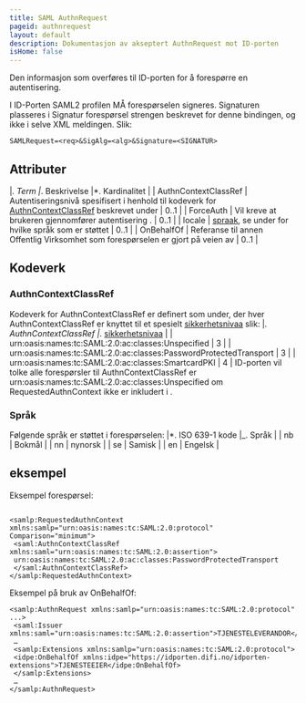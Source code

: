 ```yaml
---
title: SAML AuthnRequest
pageid: authnrequest
layout: default
description: Dokumentasjon av akseptert AuthnRequest mot ID-porten
isHome: false
---
```


Den informasjon som overføres til ID-porten for å forespørre en autentisering.

I ID-Porten SAML2 profilen MÅ forespørselen signeres. Signaturen plasseres i Signatur forespørsel strengen beskrevet for denne bindingen, og ikke i selve XML meldingen. Slik:

```
SAMLRequest=<req>&SigAlg=<alg>&Signature=<SIGNATUR>
```

## Attributer

|*. Term |*. Beskrivelse |*. Kardinalitet |
| AuthnContextClassRef | Autentiseringsnivå spesifisert i henhold til kodeverk for [AuthnContextClassRef](#AuthnContextClassRef) beskrevet under | 0..1 |
| ForceAuth | Vil kreve at brukeren gjennomfører autentisering . | 0..1 |
| locale | [spraak](/Felles/spraak), se under for hvilke språk som er støttet | 0..1 |
| OnBehalfOf | Referanse til annen Offentlig Virksomhet som forespørselen er gjort på veien av | 0..1 |

## Kodeverk

### AuthnContextClassRef

Kodeverk for AuthnContextClassRef er definert som under, der hver AuthnContextClassRef er knyttet til et spesielt 
[sikkerhetsnivaa](/Felles/sikkerhetsnivaa) slik:
|*. AuthnContextClassRef |*. [sikkerhetsnivaa](/Felles/sikkerhetsnivaa) |
| urn:oasis:names:tc:SAML:2.0:ac:classes:Unspecified | 3 |
| urn:oasis:names:tc:SAML:2.0:ac:classes:PasswordProtectedTransport | 3 |
| urn:oasis:names:tc:SAML:2.0:ac:classes:SmartcardPKI | 4 |
ID-porten vil tolke alle forespørsler til AuthnContextClassRef er urn:oasis:names:tc:SAML:2.0:ac:classes:Unspecified om RequestedAuthnContext ikke er inkludert i <AuthnRequest>.

### Språk

Følgende språk er støttet i forespørselen:
|*. ISO 639-1 kode |\_. Språk |
| nb | Bokmål |
| nn | nynorsk |
| se | Samisk |
| en | Engelsk |

## eksempel

Eksempel forespørsel:
```

<samlp:RequestedAuthnContext xmlns:samlp="urn:oasis:names:tc:SAML:2.0:protocol" Comparison="minimum">
 <saml:AuthnContextClassRef xmlns:saml="urn:oasis:names:tc:SAML:2.0:assertion">
 urn:oasis:names:tc:SAML:2.0:ac:classes:PasswordProtectedTransport
 </saml:AuthnContextClassRef>
</samlp:RequestedAuthnContext>
```

Eksempel på bruk av OnBehalfOf:
```
<samlp:AuthnRequest xmlns:samlp="urn:oasis:names:tc:SAML:2.0:protocol" ...>
 <saml:Issuer xmlns:saml="urn:oasis:names:tc:SAML:2.0:assertion">TJENESTELEVERANDOR</saml:Issuer>
 …
 <samlp:Extensions xmlns:samlp="urn:oasis:names:tc:SAML:2.0:protocol">
 <idpe:OnBehalfOf xmlns:idpe="https://idporten.difi.no/idporten-extensions">TJENESTEEIER</idpe:OnBehalfOf>
 </samlp:Extensions>
 …
</samlp:AuthnRequest>
```
